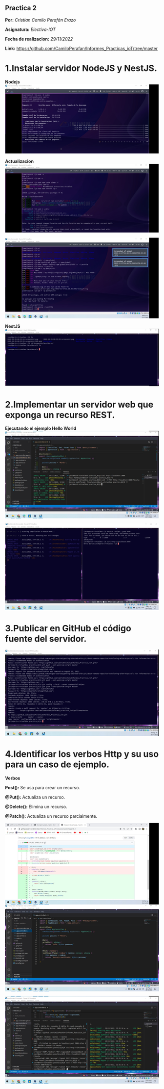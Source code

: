 ## Practica 2
**Por:** *Cristian Camilo Perafán Erazo*

**Asignatura:** *Electiva-IOT*

**Fecha de realizacion:** *29/11/2022*

**Link:** https://github.com/CamiloPerafan/Informes_Practicas_ioT/tree/master

# 1.Instalar servidor NodeJS y NestJS.

**Nodejs**
![link de la imagen](https://github.com/CamiloPerafan/Informes_Practicas_ioT/blob/main/P2_Nodejs.jpg?raw=true)

**Actualizacion**
![link de la imagen](https://github.com/CamiloPerafan/Informes_Practicas_ioT/blob/main/P2_Actualizar%20nodejs.jpg?raw=true)

![link de la imagen](https://github.com/CamiloPerafan/Informes_Practicas_ioT/blob/main/p2_Actualizacion%20nodejs%20completa.jpg?raw=true)

**NestJS**
![link de la imagen](https://github.com/CamiloPerafan/Informes_Practicas_ioT/blob/main/P2_nestJSPrueba.jpg?raw=true)

# 2.Implementar un servidor web que exponga un recurso REST.

**Ejecutando el ejemplo Hello World**
![link de la imagen](https://github.com/CamiloPerafan/Informes_Practicas_ioT/blob/main/P2_4.verbos%20HTTP1.jpg?raw=true)

![link de la imagen](https://github.com/CamiloPerafan/Informes_Practicas_ioT/blob/main/P2_EJECUTANDO%20EL%20EJEMPLO%20hELLO%20WORD.jpg?raw=true)

# 3.Publicar en GitHub el código fuente del servidor.

![link de la imagen](https://github.com/CamiloPerafan/Informes_Practicas_ioT/blob/main/P2_3.publicar%20codigo%20github.jpg?raw=true)

# 4.Identificar los verbos Http y su uso para un caso de ejemplo.

**Verbos**

**Post():** Se usa para crear un recurso.

**@Put():** Actualiza un recurso.

**@Delete():** Elimina un recurso.

**@Patch():** Actualiza un recurso parcialmente.

![link de la imagen](https://github.com/CamiloPerafan/Informes_Practicas_ioT/blob/main/P2_4.completo.jpg?raw=true)

![link de la imagen](https://github.com/CamiloPerafan/Informes_Practicas_ioT/blob/main/P2_4.captura%20final.jpg?raw=true)
